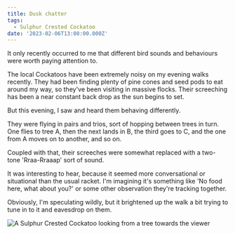 ```yaml
---
title: Dusk chatter
tags:
  - Sulphur Crested Cockatoo
date: '2023-02-06T13:00:00.000Z'
---
```


It only recently occurred to me that different bird sounds and behaviours were worth paying attention to.

The local Cockatoos have been extremely noisy on my evening walks recently. They had been finding plenty of pine cones and seed pods to eat around my way, so they've been visiting in massive flocks. Their screeching has been a near constant back drop as the sun begins to set.

But this evening, I saw and heard them behaving differently.

They were flying in pairs and trios, sort of hopping between trees in turn. One flies to tree A, then the next lands in B, the third goes to C, and the one from A moves on to another, and so on.

Coupled with that, their screeches were somewhat replaced with a two-tone 'Rraa-Rraaap' sort of sound.

It was interesting to hear, because it seemed more conversational or situational than the usual racket. I'm imagining it's something like 'No food here, what about you?' or some other observation they're tracking together.

Obviously, I'm speculating wildly, but it brightened up the walk a bit trying to tune in to it and eavesdrop on them.

![A Sulphur Crested Cockatoo looking from a tree towards the viewer](<https://assets.tina.io/97f7881b-f3b2-4ced-b299-481d31c96e55/Screenshot 2023-02-01 at 10.56.32 am.png> "Sulphur Crested Cockatoo")

